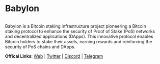 # Babylon

<figure><img src="https://pbs.twimg.com/profile_banners/1558731723243810816/1691512780/1500x500" alt=""><figcaption></figcaption></figure>

Babylon is a Bitcoin staking infrastructure project pioneering a Bitcoin staking protocol to enhance the security of Proof of Stake (PoS) networks and decentralized applications (DApps). This innovative protocol enables Bitcoin holders to stake their assets, earning rewards and reinforcing the security of PoS chains and DApps.

**Offical Links**: [Web](https://babylonchain.io/) | [Twitter](https://twitter.com/babylon\_chain) | [Discord](https://discord.com/invite/babylonglobal) | [Telegram](https://t.me/babyloncommunity)
